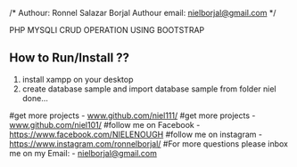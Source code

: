 /*
	Authour: Ronnel Salazar Borjal
	Authour email: nielborjal@gmail.com
*/

PHP MYSQLI CRUD OPERATION USING BOOTSTRAP
## How to Run/Install ??
1. install xampp on your desktop
2. create database sample and import database sample from folder niel
 done...

#get more projects - www.github.com/niel111/
#get more projects - www.github.com/niel101/
#follow me on Facebook - https://www.facebook.com/NIELENOUGH
#follow me on instagram - https://www.instagram.com/ronnelborjal/
#For more questions please inbox me on my Email: - nielborjal@gmail.com